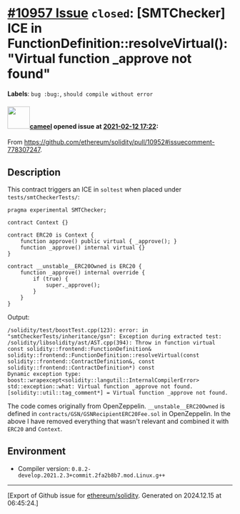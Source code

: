 # [\#10957 Issue](https://github.com/ethereum/solidity/issues/10957) `closed`: [SMTChecker] ICE in FunctionDefinition::resolveVirtual(): "Virtual function _approve not found"
**Labels**: `bug :bug:`, `should compile without error`


#### <img src="https://avatars.githubusercontent.com/u/137030?v=4" width="50">[cameel](https://github.com/cameel) opened issue at [2021-02-12 17:22](https://github.com/ethereum/solidity/issues/10957):

From https://github.com/ethereum/solidity/pull/10952#issuecomment-778307247.

## Description
This contract triggers an ICE in `soltest` when placed under `tests/smtCheckerTests/`:

``` solidity
pragma experimental SMTChecker;

contract Context {}

contract ERC20 is Context {
    function approve() public virtual { _approve(); }
    function _approve() internal virtual {}
}

contract __unstable__ERC20Owned is ERC20 {
    function _approve() internal override {
        if (true) {
            super._approve();
        }
    }
}
```

Output:
```
/solidity/test/boostTest.cpp(123): error: in "smtCheckerTests/inheritance/gsn": Exception during extracted test: /solidity/libsolidity/ast/AST.cpp(394): Throw in function virtual const solidity::frontend::FunctionDefinition& solidity::frontend::FunctionDefinition::resolveVirtual(const solidity::frontend::ContractDefinition&, const solidity::frontend::ContractDefinition*) const
Dynamic exception type: boost::wrapexcept<solidity::langutil::InternalCompilerError>
std::exception::what: Virtual function _approve not found.
[solidity::util::tag_comment*] = Virtual function _approve not found.
```

The code comes originally from OpenZeppelin. `__unstable__ERC20Owned` is defined in `contracts/GSN/GSNRecipientERC20Fee.sol` in OpenZeppelin. In the above I have removed everything that wasn't relevant and combined it with `ERC20` and `Context`.

## Environment
- Compiler version: `0.8.2-develop.2021.2.3+commit.2fa2b8b7.mod.Linux.g++`




-------------------------------------------------------------------------------



[Export of Github issue for [ethereum/solidity](https://github.com/ethereum/solidity). Generated on 2024.12.15 at 06:45:24.]
